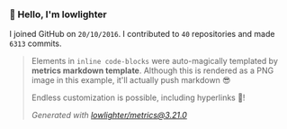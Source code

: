 ### 👋 Hello, I'm lowlighter

I joined GitHub on `20/10/2016`.
I contributed to `40` repositories and made `6313` commits.

> Elements in `inline code-blocks` were auto-magically templated by **metrics markdown template**.
> Although this is rendered as a PNG image in this example, it'll actually push markdown 😎
>
> Endless customization is possible, including hyperlinks 🎉!
>
> *Generated with [lowlighter/metrics@3.21.0](https://github.com/lowlighter/metrics)*
